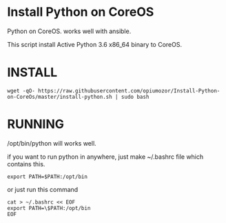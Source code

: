 # Install Python on CoreOS
Python on CoreOS. works well with ansible.

This script install Active Python 3.6 x86_64 binary to CoreOS.


INSTALL
=======

```
wget -qO- https://raw.githubusercontent.com/opiumozor/Install-Python-on-CoreOs/master/install-python.sh | sudo bash
```

RUNNING
=======

/opt/bin/python will works well.

if you want to run python in anywhere, just make ~/.bashrc file which contains this.
```
export PATH=$PATH:/opt/bin
```

or just run this command
```
cat > ~/.bashrc << EOF
export PATH=\$PATH:/opt/bin
EOF
```
